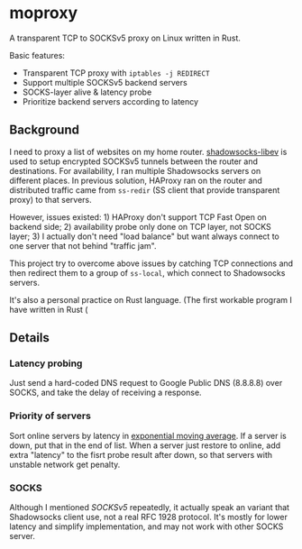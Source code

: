 # moproxy

A transparent TCP to SOCKSv5 proxy on Linux written in Rust.

Basic features:

 * Transparent TCP proxy with `iptables -j REDIRECT`
 * Support multiple SOCKSv5 backend servers
 * SOCKS-layer alive & latency probe
 * Prioritize backend servers according to latency


## Background

I need to proxy a list of websites on my home router.
[shadowsocks-libev](https://github.com/shadowsocks/shadowsocks-libev) is used
to setup encrypted SOCKSv5 tunnels between the router and destinations.
For availability, I ran multiple Shadowsocks servers on different places.
In previous solution, HAProxy ran on the router and distributed traffic came
from `ss-redir` (SS client that provide transparent proxy) to that servers.

However, issues existed: 1) HAProxy don't support TCP Fast Open on backend
side; 2) availability probe only done on TCP layer, not SOCKS layer; 3) I
actually don't need "load balance" but want always connect to one server
that not behind "traffic jam".

This project try to overcome above issues by catching TCP connections and
then redirect them to a group of `ss-local`, which connect to Shadowsocks
servers.

It's also a personal practice on Rust language. (The first workable program
I have written in Rust (

## Details

### Latency probing

Just send a hard-coded DNS request to Google Public DNS (8.8.8.8) over SOCKS,
and take the delay of receiving a response.

### Priority of servers

Sort online servers by latency in
[exponential moving average](https://en.wikipedia.org/wiki/Moving_average#Exponential_moving_average).
If a server is down, put that in the end of list.
When a server just restore to online, add extra "latency" to the fisrt probe
result after down, so that servers with unstable network get penalty.

### SOCKS

Although I mentioned *SOCKSv5* repeatedly, it actually speak an variant that
Shadowsocks client use, not a real RFC 1928 protocol. It's mostly for lower
latency and simplify implementation, and may not work with other SOCKS server.


